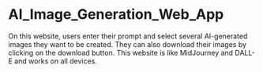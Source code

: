 # AI_Image_Generation_Web_App
On this website, users enter their prompt and select several AI-generated images they want to be created. They can also download their images by clicking on the download button. This website is like MidJourney and DALL-E and works on all devices.
